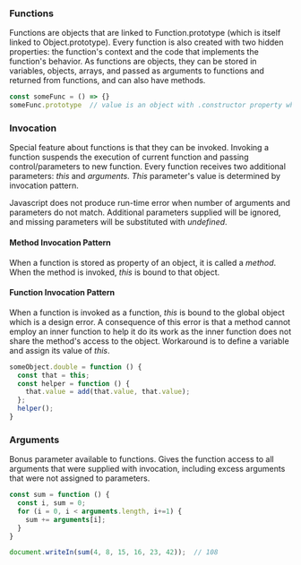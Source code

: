 ### Functions
Functions are objects that are linked to Function.prototype (which is itself linked to Object.prototype). Every function is also created with two hidden properties: the function's context and the code that implements the function's behavior. As functions are objects, they can be stored in variables, objects, arrays, and passed as arguments to functions and returned from functions, and can also have methods.  

```js
const someFunc = () => {}
someFunc.prototype  // value is an object with .constructor property whose value is the function
```

### Invocation
Special feature about functions is that they can be invoked. Invoking a function suspends the execution of current function and passing control/parameters to new function. Every function receives two additional parameters: *this* and *arguments*. *This* parameter's value is determined by invocation pattern. 

Javascript does not produce run-time error when number of arguments and parameters do not match. Additional parameters supplied will be ignored, and missing parameters will be substituted with *undefined*. 

#### Method Invocation Pattern
When a function is stored as property of an object, it is called a *method*. When the method is invoked, *this* is bound to that object.

#### Function Invocation Pattern
When a function is invoked as a function, *this* is bound to the global object which is a design error. A consequence of this error is that a method cannot employ an inner function to help it do its work as the inner function does not share the method's access to the object. Workaround is to define a variable and assign its value of *this*.

```js
someObject.double = function () {
  const that = this;
  const helper = function () {
    that.value = add(that.value, that.value);
  };
  helper();
}
```

### Arguments
Bonus parameter available to functions. Gives the function access to all arguments that were supplied with invocation, including excess arguments that were not assigned to parameters. 

```js
const sum = function () {
  const i, sum = 0;
  for (i = 0, i < arguments.length, i+=1) {
    sum += arguments[i];
  }
}

document.writeIn(sum(4, 8, 15, 16, 23, 42));  // 108
``` 

